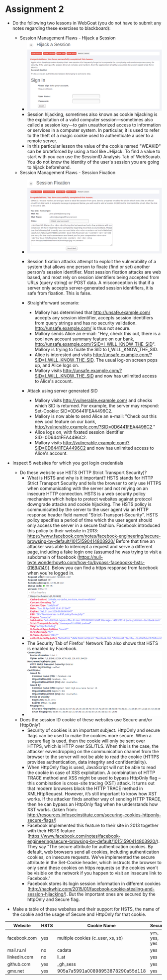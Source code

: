 # Assignment 2

* Do the following two lessons in WebGoat (you do not have to submit any notes regarding these exercises to blackboard):

	* Session Management Flaws - Hijack a Session
		* ![HijackASession](img/hijack_a_session_screen.PNG)
		*  Session hijacking, sometimes also known as cookie hijacking is the exploitation of a valid computer session—sometimes also called a session key—to gain unauthorized access to information or services in a computer system. In particular, it is used to refer to the theft of a magic cookie used to authenticate a user to a remote server.
		* In this particular lesson the value of the cookie named "WEAKID" can be bruteforced by using a tool like JHijack. To find a value to start with you can use the SessionID Analysis Tab of WebScarab. You do not know the identity of the user's session you are going to hijack beforehand.
	* Session Management Flaws - Session Fixation
		* ![SessionFixation](img/session_fixation_screen.PNG)
		* Session fixation attacks attempt to exploit the vulnerability of a system that allows one person to fixate (find or set) another person's session identifier. Most session fixation attacks are web based, and most rely on session identifiers being accepted from URLs (query string) or POST data. A misconception is that if a server only accepts server-generated session identifiers, it is safe from fixation. This is false.
		
		* Straightforward scenario:
			* Mallory has determined that http://unsafe.example.com/ accepts any session identifier, accepts session identifiers from query strings and has no security validation. http://unsafe.example.com/ is thus not secure.
			* Mallory sends Alice an e-mail: "Hey, check this out, there is a cool new account summary feature on our bank, http://unsafe.example.com/?SID=I_WILL_KNOW_THE_SID". Mallory is trying to fixate the SID to I_WILL_KNOW_THE_SID.
			* Alice is interested and visits http://unsafe.example.com/?SID=I_WILL_KNOW_THE_SID. The usual log-on screen pops up, and Alice logs on.
			* Mallory visits http://unsafe.example.com/?SID=I_WILL_KNOW_THE_SID and now has unlimited access to Alice's account.
		* Attack using server generated SID
			* Mallory visits http://vulnerable.example.com/ and checks which SID is returned. For example, the server may respond: Set-Cookie: SID=0D6441FEA4496C2.
			* Mallory is now able to send Alice an e-mail: "Check out this new cool feature on our bank, http://vulnerable.example.com/?SID=0D6441FEA4496C2."
			* Alice logs on, with fixated session identifier SID=0D6441FEA4496C2.
			* Mallory visits http://vulnerable.example.com/?SID=0D6441FEA4496C2 and now has unlimited access to Alice's account.

* Inspect 5 websites for which you got login credentials
	* Do these website use HSTS (HTTP Strict Transport Security)?
		* What is HSTS and why is it important? HSTS stands for HTTP Strict Transport Security and tells the browser to only use HTTPS when communicating with the server and not relying on an insecure HTTP connection. HSTS is a web security policy mechanism which helps to protect websites against protocol downgrade attacks and cookie hijacking. The HSTS policy is communicated by the server to the user agent via an HTTP response header field named "Strict-Transport-Security". HSTS policy specifies a period of time which the user agent should only access the server in a secure fashion. Facebook introduced this policy to their website in 2013: https://www.facebook.com/notes/facebook-engineering/secure-browsing-by-default/10151590414803920/ Before that time an attacker was able to intercept a request and serve a different page, including a fake login one (assumed he was trying to visit a subdomain of facebook (https://null-byte.wonderhowto.com/how-to/bypass-facebooks-hsts-0169414/)). Below you can find a https response from facebook when you're logged in.
		* ![FacebookHSTS](img/facebook_hsts.PNG)
		* The Security Tab of Firefox' Network Tab also shows that HSTS is enabled by Facebook.
		* ![FacebookSecurity](img/facebook_security.PNG)
	* Does the session ID cookie of these websites use Secure and/or HttpOnly?
		* Security of cookies is an important subject. HttpOnly and secure flags can be used to make the cookies more secure. When a secure flag is used, then the cookie will only be sent over HTTPS, which is HTTP over SSL/TLS. When this is the case, the attacker eavesdropping on the communication channel from the browser to the server will not be able to read the cookie (HTTPS provides authentication, data integrity and confidentiality). 
		* When HttpOnly flag is used, JavaScript will not be able to read the cookie in case of XSS exploitation. A combination of HTTP TRACE method and XSS might be used to bypass HttpOnly flag – this combination is cross-site tracing (XST) attack. It turns out that modern browsers block the HTTP TRACE method in XMLHttpRequest. However, it’s still important to know how XST works. If the attacker finds another way of sending HTTP TRACE, then he can bypass an HttpOnly flag when he understands how XST works. (taken from: http://resources.infosecinstitute.com/securing-cookies-httponly-secure-flags/)
		* Facebook implemented this feature to their site in 2013 together with their HSTS feature (https://www.facebook.com/notes/facebook-engineering/secure-browsing-by-default/10151590414803920/). They say "The secure attribute for authentication cookies. By default, web browsers send all cookies, including authentication cookies, on insecure requests. We’ve implemented the secure attribute in the Set-Cookie header, which instructs the browser to only send these cookies on https requests so the cookies won't be visible on the network if you happen to visit an insecure link to Facebook."
		* Facebook stores its login session information in different cookies (http://hackwhiz.com/2015/01/facebook-cookie-stealing-and-session-hijacking/). But the important ones are secured by the httpOnly and Secure flag.

* Make a table of these websites and their support for HSTS, the name of the cookie and the usage of Secure and HttpOnly for that cookie.

| **Website**  | **HSTS**  | **Cookie Name**  | **Secure**  | **HttpOnly** |
|---|---|---|---|---|
| facebook.com  |  yes | multiple cookies (c_user, xs, sb)  | yes, yes, yes  | no, yes, yes  |
| mail.ru.nl  | no  | cadata  | yes  | yes  |
| linkedin.com  | no  | li_at  | yes  | yes  |
| github.com  | yes  | _gh_sess  | yes  | yes  |
| gmx.net  | yes  | 905a7a5991a00898953878290a55d118  | yes  | yes  |	




	